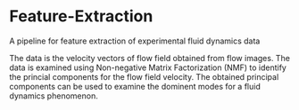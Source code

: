 # Feature-Extraction
A pipeline for feature extraction of experimental fluid dynamics data

The data is the velocity vectors of flow field obtained from flow images. The data is examined using Non-negative Matrix Factorization (NMF) to identify the princial components for the flow field velocity. The obtained principal components can be used to examine the dominent modes for a fluid dynamics phenomenon.
